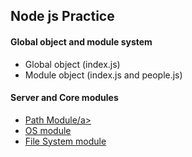 <h2>Node js Practice </h1>

<h4>Global object and module system</h4>
<ul>
    <li>Global object (index.js)</li>
    <li>Module object (index.js and people.js)</li>
</ul>

<h4>Server and Core modules</h4>
<ul>
    <li><a href='https://github.com/fahimahammed/node-practice/blob/main/path.js'> Path Module/a></li>
    <li><a href='https://github.com/fahimahammed/node-practice/blob/main/os.js'>OS module</a></li>
    <li><a href='https://github.com/fahimahammed/node-practice/blob/main/fs.js'>File System module</a></li>
</ul>